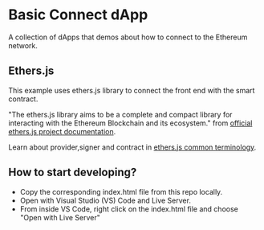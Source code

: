 # Basic Connect dApp

A collection of dApps that demos about how to connect to the Ethereum network.

## Ethers.js

This example uses ethers.js library to connect the front end with the smart contract. 

"The ethers.js library aims to be a complete and compact library for interacting with the Ethereum Blockchain and its ecosystem." from [official ethers.js project documentation](https://docs.ethers.io/v5/).

Learn about provider,signer and contract in [ethers.js common terminology](https://docs.ethers.io/v5/getting-started/).

## How to start developing?

- Copy the corresponding index.html file from this repo locally.
- Open with Visual Studio (VS) Code and Live Server.
- From inside VS Code, right click on the index.html file and choose "Open with Live Server"
